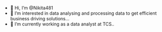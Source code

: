 - 👋 Hi, I’m @Nikita481
- 👀 I’m interested in data analysing and processing data to get efficient business driving solutions...
- 🌱 I’m currently working as a data analyst at TCS..

<!---
Nikita481/Nikita481 is a ✨ special ✨ repository because its `README.md` (this file) appears on your GitHub profile.
You can click the Preview link to take a look at your changes.
--->
